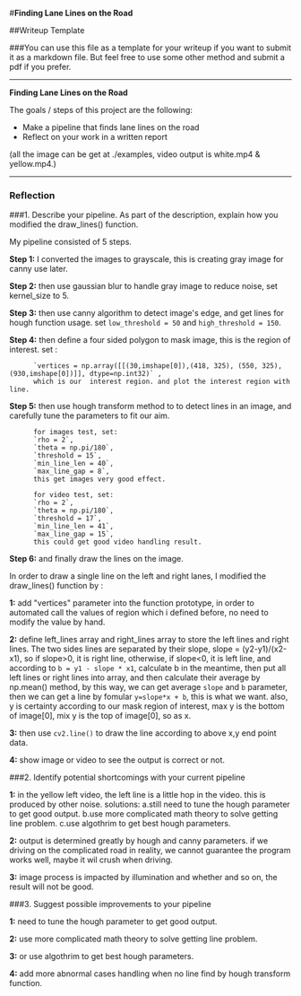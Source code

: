 #**Finding Lane Lines on the Road** 

##Writeup Template

###You can use this file as a template for your writeup if you want to submit it as a markdown file. But feel free to use some other method and submit a pdf if you prefer.

---

**Finding Lane Lines on the Road**

The goals / steps of this project are the following:
* Make a pipeline that finds lane lines on the road
* Reflect on your work in a written report

(all the image can be get at ./examples, video output is white.mp4 & yellow.mp4.)

---

### Reflection

###1. Describe your pipeline. As part of the description, explain how you modified the draw_lines() function.

My pipeline consisted of 5 steps. 

**Step 1:**   I converted the images to grayscale, this is creating gray image for canny use later. 

**Step 2:**   then use gaussian blur to handle gray image to reduce noise, set kernel_size to 5.

**Step 3:**   then use canny algorithm to detect image's edge, and get lines for hough function usage. 
              set `low_threshold = 50` and `high_threshold = 150`.
	     
**Step 4:**   then define a four sided polygon to mask image, this is the region of interest. set :

	      `vertices = np.array([[(30,imshape[0]),(418, 325), (550, 325), (930,imshape[0])]], dtype=np.int32)` ,
	      which is our  interest region. and plot the interest region with line.
	     
**Step 5:**   then use hough transform method to to detect lines in an image, and carefully tune the parameters to fit our aim.

	      for images test, set: 
	      `rho = 2`, 
	      `theta = np.pi/180`, 
	      `threshold = 15`, 
	      `min_line_len = 40`, 
	      `max_line_gap = 8`, 
	      this get images very good effect.
	     
	      for video test, set:
	      `rho = 2`, 
	      `theta = np.pi/180`, 
	      `threshold = 17`, 
	      `min_line_len = 41`, 
	      `max_line_gap = 15`, 
	      this could get good video handling result.
	     
**Step 6:**   and finally draw the lines on the image.




In order to draw a single line on the left and right lanes, I modified the draw_lines() function by :

**1:**   add "vertices" parameter into the function prototype, in order to automated call the values of region which i defined before, no need to modify the value by hand.

**2:**   define left_lines array and right_lines array to store the left lines and right lines. The two sides lines are separated by their slope, slope = (y2-y1)/(x2-x1), so if slope>0, it is right line, otherwise, if slope<0, it is left line, and according to `b = y1 - slope * x1`, calculate b in the meantime, then put all left lines or right lines into array, and then calculate their average by np.mean() method, by this way, we can get average `slope` and `b` parameter, then we can get a line by fomular `y=slope*x + b`, this is what we want. also, y is certainty according to our mask region of interest, max y is the bottom of image[0], mix y is the top of image[0], so as x. 
	
**3:**   then use `cv2.line()` to draw the line according to above x,y end point data.

**4:**   show image or video to see the output is correct or not.

   


###2. Identify potential shortcomings with your current pipeline

**1:**   in the yellow left video, the left line is a little hop in the video. this is produced by other noise.
solutions: 
	a.still need to tune the hough parameter to get good output.
	b.use more complicated math theory to solve getting line problem.
	c.use algothrim to get best hough parameters.

**2:**   output is determined greatly by hough and canny parameters. if we driving on the complicated road in reality, we cannot guarantee the program works well, maybe it
wil crush when driving.

**3:**   image process is impacted by illumination and whether and so on, the result will not be good.




###3. Suggest possible improvements to your pipeline

**1:**   need to tune the hough parameter to get good output.

**2:**   use more complicated math theory to solve getting line problem.

**3:**   or use algothrim to get best hough parameters.

**4:**   add more abnormal cases handling when no line find by hough transform function.
